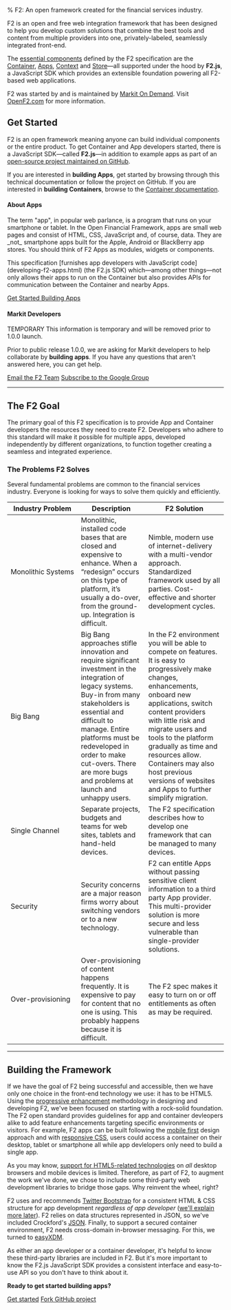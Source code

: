 % F2: An open framework created for the financial services industry.

<p class="lead">F2 is an open and free web integration framework that has been designed to help you develop custom solutions that combine the best tools and content from multiple providers into one, privately-labeled, seamlessly integrated front-end.</p>

The [essential components](components-of-the-framework.html) defined by the F2 specification are the [Container](developing-f2-containers.html), [Apps](developing-f2-apps.html), [Context](developing-f2-apps.html#context) and [Store](#)&mdash;all supported under the hood by **F2.js**, a JavaScript SDK which provides an extensible foundation powering all F2-based web applications. 

F2 was started by and is maintained by [Markit On Demand](http://www.markitondemand.com). Visit [OpenF2.com](http://www.openF2.com) for more information.

## Get Started

F2 is an open framework meaning anyone can build individual components or the entire product. To get Container and App developers started, there is a JavaScript SDK&mdash;called **F2.js**&mdash;in addition to example apps as part of an [open-source project maintained on GitHub](http://www.github.com/OpenF2/F2).

If you are interested in **building Apps**, get started by browsing through this technical documentation or follow the project on GitHub. If you are interested in **building Containers**, browse to the [Container documentation](developing-f2-containers.html).

<div class="well well-small">
<h4>About Apps</h4>
<p>The term "app", in popular web parlance, is a program that runs on your smartphone or tablet. In the Open Financial Framework, apps are small web pages and consist of HTML, CSS, JavaScript and, of course, data. They are _not_ smartphone apps built for the Apple, Android or BlackBerry app stores. You should think of F2 Apps as modules, widgets or components.</p>
<p>This specification [furnishes app developers with JavaScript code](developing-f2-apps.html) (the F2.js SDK) which&mdash;among other things&mdash;not only allows their apps to run on the Container but also provides APIs for communication between the Container and nearby Apps.</p>
</div>

<a href="developing-f2-apps.html" class="btn btn-primary">Get Started Building Apps <i class="icon-arrow-right icon-white"></i></a>

#### Markit Developers

<span class="label label-info">TEMPORARY</span> This information is temporary and will be removed prior to 1.0.0 launch.

Prior to public release 1.0.0, we are asking for Markit developers to help collaborate by **building apps**. If you have any questions that aren't answered here, you can get help.

<p>
	<a href="mailto:BLD-F2TechnicalTeam@markit.com" class="btn btn-small"><i class="icon-envelope"></i> Email the F2 Team</a>
	<a href="https://groups.google.com/forum/#!forum/openf2" class="btn btn-small" data-title="Send your Google Account name to Mark Healey for an invite." rel="tooltip"><i class="icon-tasks"></i> Subscribe to the Google Group</a> 
</p>

* * * *

## The F2 Goal

The primary goal of this F2 specification is to provide App and Container developers the resources they need to create F2. Developers who adhere to this standard will make it possible for multiple apps, developed independently by different organizations, to function together creating a seamless and integrated experience.

### The Problems F2 Solves 

Several fundamental problems are common to the financial services industry. Everyone is looking for ways to solve them quickly and efficiently.

<table class="table table-bordered">
	<thead>
		<tr>
			<th nowrap>Industry Problem</th>
			<th>Description</th>
			<th>F2 Solution</th>
		</tr>
	</thead>
	<tbody>
		<tr>
			<td nowrap>Monolithic Systems</td>
			<td>Monolithic, installed code bases that are closed and expensive to enhance.  When a “redesign” occurs on this type of platform, it’s usually a do-over, from the ground-up. Integration is difficult.</td>
			<td>Nimble, modern use of internet-delivery with a multi-vendor approach.  Standardized framework used by all parties.  Cost-effective and shorter development cycles.</td>
		</tr>
		<tr>
			<td>Big Bang</td>
			<td>Big Bang approaches stifle innovation and require significant investment in the integration of legacy systems.  Buy-in from many stakeholders is essential and difficult to manage.  Entire platforms must be redeveloped in order to make cut-overs.  There are more bugs and problems at launch and unhappy  users. </td>
			<td>In the F2 environment  you will be able to compete on features. It is easy to progressively make changes, enhancements, onboard new applications, switch content providers with little risk and migrate users and tools to the platform gradually as time and resources allow. Containers may also host previous versions of websites and Apps to further simplify migration.</td>
		</tr>
		<tr>
			<td>Single Channel</td>
			<td>Separate projects, budgets and teams for web sites, tablets and hand-held devices. </td>
			<td>The F2 specification describes how to develop one framework that can be managed to many devices.</td>
		</tr>
		<tr>
			<td>Security</td>
			<td>Security concerns are a major reason firms worry about switching vendors or to a new technology.</td>
			<td>F2 can entitle Apps without passing sensitive client information to a third party App provider. This multi-provider solution is more secure and less vulnerable than single-provider solutions.</td>
		</tr>
		<tr>
			<td>Over-provisioning</td>
			<td>Over-provisioning of content happens frequently. It is expensive to pay for content that no one is using. This probably happens because it is difficult.</td>
			<td>The F2 spec makes it easy to turn on or off entitlements as often as may be required.</td>
		</tr>
</table>

* * * *

## Building the Framework 

If we have the goal of F2 being successful and accessible, then we have only one choice in the front-end technology we use: it has to be HTML5. Using the [progressive enhancement](http://www.alistapart.com/articles/understandingprogressiveenhancement/) methodology in designing and developing F2, we've been focused on starting with a rock-solid foundation. The F2 open standard provides guidelines for app and container devleopers alike to add feature enhancements targeting specific environments or visitors. For example, F2 apps can be built following the [mobile first](http://www.lukew.com/presos/preso.asp?26) design approach and with [responsive CSS](http://twitter.github.com/bootstrap/scaffolding.html#responsive), users could access a container on their desktop, tablet or smartphone all while app devlelopers only need to build a single app.

As you may know, [support for HTML5-related technologies](http://findmebyip.com/litmus/) on _all_ desktop browsers and mobile devices is limited. Therefore, as part of F2, to augment the work we've done, we chose to include some third-party web development libraries to bridge those gaps. Why reinvent the wheel, right? 

F2 uses and recommends [Twitter Bootstrap](http://twitter.github.com/bootstrap/) for a consistent HTML & CSS structure for app development _regardless of app developer_ ([we'll explain more later](developing-f2-apps.html#designing-the-app-to-look-integrated-with-the-container)). F2 relies on data structures represented in JSON, so we've included Crockford's [JSON](http://www.json.org/). Finally, to support a secured container environment, F2 needs cross-domain in-browser messaging. For this, we turned to [easyXDM](http://easyxdm.net/wp/).

As either an app developer or a container developer, it's helpful to know these third-party libraries are included in F2. But it's more important to know the F2.js JavaScript SDK provides a consistent interface and easy-to-use API so you don't have to think about it.

**Ready to get started building apps?**

<p>
	<a href="developing-f2-apps.html" class="btn btn-primary">Get started</a>
	<a href="http://www.github.com/OpenF2/F2/" class="btn">Fork GitHub project</a>
</p>
